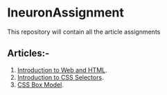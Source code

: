 # IneuronAssignment
This repository will contain all the article assignments

## Articles:-
1. [Introduction to Web and HTML](https://anandsharma.hashnode.dev/introduction-to-web-and-html).
2. [Introduction to CSS Selectors](https://anandsharma.hashnode.dev/introduction-to-css-selectors).
3. [CSS Box Model](https://anandsharma.hashnode.dev/css-box-model).
